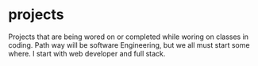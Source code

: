 # projects
Projects that are being wored on or completed while woring on classes in coding.
Path way will be software Engineering, but we all must start some where. I start with web developer and full stack. 
